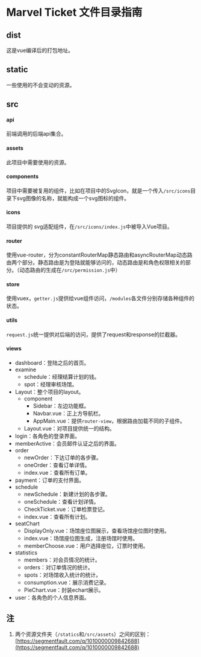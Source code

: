 # Marvel Ticket 文件目录指南

## dist

这是vue编译后的打包地址。

## static

一些使用的不会变动的资源。

## src

#### api

前端调用的后端api集合。

#### assets

此项目中需要使用的资源。

#### components

项目中需要被复用的组件，比如在项目中的SvgIcon，就是一个传入`/src/icons`目录下svg图像的名称，就能构成一个svg图标的组件。

#### icons

项目提供的 svg适配组件，在`/src/icons/index.js`中被导入Vue项目。

#### router

使用vue-router，分为constantRouterMap静态路由和asyncRouterMap动态路由两个部分。静态路由是为登陆就能够访问的，动态路由是和角色权限相关的部分。（动态路由的生成在`/src/permission.js`中）

#### store

使用vuex，`getter.js`提供给vue组件访问，`/modules`各文件分别存储各种组件的状态。

#### utils

`request.js`统一提供对后端的访问，提供了request和response的拦截器。

#### views

+ dashboard：登陆之后的首页。
+ examine
  + schedule：经理结算计划的钱。
  + spot：经理审核场馆。
+ Layout：整个项目的layout。
  + component
    + Sidebar：左边功能框。
    + Navbar.vue：正上方导航栏。
    + AppMain.vue：提供`router-view`，根据路由加载不同的子组件。
  + Layout.vue：对项目提供统一的结构。
+ login：各角色的登录界面。
+ memberActive：会员邮件认证之后的界面。
+ order
  + newOrder：下达订单的各步骤。
  + oneOrder：查看订单详情。
  + index.vue：查看所有订单。
+ payment：订单的支付界面。
+ schedule
  - newSchedule：新建计划的各步骤。
  - oneSchedule：查看计划详情。
  - CheckTicket.vue：订单检票登记。
  - index.vue：查看所有计划。
+ seatChart
  + DisplayOnly.vue：场馆座位图展示，查看场馆座位图时使用。
  + index.vue：场馆座位图生成，注册场馆时使用。
  + memberChoose.vue：用户选择座位，订票时使用。
+ statistics
  + members：对会员情况的统计。
  + orders：对订单情况的统计。
  + spots：对场馆收入统计的统计。
  + consumption.vue：展示消费记录。
  + PieChart.vue：封装echart展示。
+ user：各角色的个人信息界面。

## 注

1. 两个资源文件夹（`/statics`和`/src/assets`）之间的区别：[https://segmentfault.com/q/1010000009842688](https://segmentfault.com/q/1010000009842688)